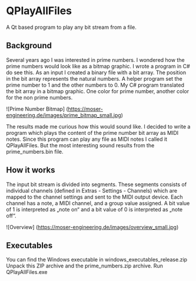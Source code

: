 # QPlayAllFiles
A Qt based program to play any bit stream from a file.

## Background
Several years ago I was interested in prime numbers. I wondered how the prime numbers would look like as a bitmap graphic. I wrote a program in C# do see this. As an input I created a binary file with a bit array. The position in the bit array represents the natural numbers. A helper program set the prime number to 1 and the other numbers to 0. My C# program translated the bit array in a bitmap graphic. One color for prime number, another color for the non prime numbers. 

![Prime Number Bitmap] (https://moser-engineering.de/images/prime_bitmap_small.jpg)

The results made me curious how this would sound like. I decided to write a program which plays the content of the prime number bit array as MIDI notes.
Since this program can play any file as MIDI notes I called it QPlayAllFiles.
But the most interesting sound results from the prime_numbers.bin file.

## How it works
The input bit stream is divided into segments. These segments consists of individual channels (defined in Extras - Settings - Channels) which are mapped to the channel settings and sent to the MIDI output device. 
Each channel has a note, a MIDI channel, and a group value assigned. A bit value of 1 is interpreted as „note on“ and a bit value of 0 is interpreted as „note off“.

![Overview] (https://moser-engineering.de/images/overview_small.jpg)

## Executables
You can find the Windows executable in windows_executables_release.zip
Unpack this ZIP archive and the prime_numbers.zip archive.
Run QPlayAllFiles.exe

